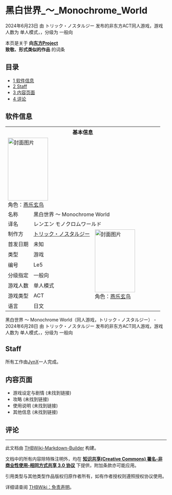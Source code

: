 # 黑白世界_～_Monochrome_World

<!-- source html: G:\repos\THBWiki-Markdown-Builder\THBWikiMarkdown\Temp\main\0\06\ns0%3A%E9%BB%91%E7%99%BD%E4%B8%96%E7%95%8C_%EF%BD%9E_Monochrome_World.html -->

2024年6月23日 由 トリック・ノスタルジー  发布的非东方ACT同人游戏，游戏人数为 单人模式，，分级为 一般向

本页是关于 **向[东方Project](./东方Project.md)  
致敬、形式类似的作品** 的词条
## 目录

- [1 软件信息](#软件信息)
- [2 Staff](#Staff)
- [3 内容页面](#内容页面)
- [4 评论](#评论)




## 软件信息
<table><tbody><tr><th colspan="3">基本信息</th></tr><tr><td class="cover-artwork-mobile" colspan="2"><a href="./文件-黑白世界_～_Monochrome_World封面.jpg.md" class="image" title="封面图片"><img alt="封面图片" src="https://upload.thwiki.cc/thumb/2/2c/%E9%BB%91%E7%99%BD%E4%B8%96%E7%95%8C_%EF%BD%9E_Monochrome_World%E5%B0%81%E9%9D%A2.jpg/125px-%E9%BB%91%E7%99%BD%E4%B8%96%E7%95%8C_%EF%BD%9E_Monochrome_World%E5%B0%81%E9%9D%A2.jpg" decoding="async" loading="lazy" width="125" height="196" srcset="https://upload.thwiki.cc/thumb/2/2c/%E9%BB%91%E7%99%BD%E4%B8%96%E7%95%8C_%EF%BD%9E_Monochrome_World%E5%B0%81%E9%9D%A2.jpg/188px-%E9%BB%91%E7%99%BD%E4%B8%96%E7%95%8C_%EF%BD%9E_Monochrome_World%E5%B0%81%E9%9D%A2.jpg 1.5x, https://upload.thwiki.cc/thumb/2/2c/%E9%BB%91%E7%99%BD%E4%B8%96%E7%95%8C_%EF%BD%9E_Monochrome_World%E5%B0%81%E9%9D%A2.jpg/251px-%E9%BB%91%E7%99%BD%E4%B8%96%E7%95%8C_%EF%BD%9E_Monochrome_World%E5%B0%81%E9%9D%A2.jpg 2x" data-file-width="384" data-file-height="600"></a><div class="cover-char">角色：<a href="./燕乐玄鸟.md" title="燕乐玄鸟">燕乐玄鸟</a></div></td>
</tr><tr><td class="label">名称</td><td colspan="2"> 黑白世界 ～ Monochrome World </td></tr><tr><td class="label">译名</td><td colspan="2"> レンエン モノクロムワールド </td></tr><tr><td class="label">制作方</td><td><a href="./トリック・ノスタルジー.md" title="トリック・ノスタルジー">トリック・ノスタルジー</a></td><td class="cover-artwork" rowspan="7" style="min-width:196px;"><a href="./文件-黑白世界_～_Monochrome_World封面.jpg.md" class="image" title="封面图片"><img alt="封面图片" src="https://upload.thwiki.cc/thumb/2/2c/%E9%BB%91%E7%99%BD%E4%B8%96%E7%95%8C_%EF%BD%9E_Monochrome_World%E5%B0%81%E9%9D%A2.jpg/125px-%E9%BB%91%E7%99%BD%E4%B8%96%E7%95%8C_%EF%BD%9E_Monochrome_World%E5%B0%81%E9%9D%A2.jpg" decoding="async" loading="lazy" width="125" height="196" srcset="https://upload.thwiki.cc/thumb/2/2c/%E9%BB%91%E7%99%BD%E4%B8%96%E7%95%8C_%EF%BD%9E_Monochrome_World%E5%B0%81%E9%9D%A2.jpg/188px-%E9%BB%91%E7%99%BD%E4%B8%96%E7%95%8C_%EF%BD%9E_Monochrome_World%E5%B0%81%E9%9D%A2.jpg 1.5x, https://upload.thwiki.cc/thumb/2/2c/%E9%BB%91%E7%99%BD%E4%B8%96%E7%95%8C_%EF%BD%9E_Monochrome_World%E5%B0%81%E9%9D%A2.jpg/251px-%E9%BB%91%E7%99%BD%E4%B8%96%E7%95%8C_%EF%BD%9E_Monochrome_World%E5%B0%81%E9%9D%A2.jpg 2x" data-file-width="384" data-file-height="600"></a><div class="cover-char">角色：<a href="./燕乐玄鸟.md" title="燕乐玄鸟">燕乐玄鸟</a></div></td>
</tr><tr><td class="label">首发日期</td><td>未知</td></tr><tr><td class="label">类型</td><td>游戏</td></tr><tr><td class="label">编号</td><td>Le5</td></tr><tr><td class="label">分级指定</td><td>一般向</td></tr><tr><td class="label">游戏人数</td><td>单人模式</td></tr><tr><td class="label">游戏类型</td><td>ACT</td></tr><tr><td class="label">语言</td><td>日文</td></tr></tbody></table>

黑白世界 ～ Monochrome World（同人游戏，トリック・ノスタルジー） - 2024年6月28日 由 トリック・ノスタルジー  发布的非东方ACT同人游戏，游戏人数为 单人模式，，分级为 一般向
## Staff
  
所有工作由[JynX](./JynX.md)一人完成。
  

## 内容页面
- 游戏设定与剧情 (未找到链接)
- 攻略 (未找到链接)
- 使用说明 (未找到链接)
- 其他信息 (未找到链接)

## 评论




---

此文档由 [THBWiki-Markdown-Builder](https://github.com/Delsin-Yu/THBWiki-Markdown-Builder) 构建。

文档中的所有内容除特殊注明外，均在 [**知识共享(Creative Commons) 署名-非商业性使用-相同方式共享 3.0 协议**](https://creativecommons.org/licenses/by-sa/3.0/deed.zh-hans) 下提供，附加条款亦可能应用。

引用类型与其他类型作品版权归原作者所有，如有作者授权则遵照授权协议使用。

详细请查阅 [THBWiki：免责声明](https://thbwiki.cc/THBWiki:%E5%85%8D%E8%B4%A3%E5%A3%B0%E6%98%8E)。

